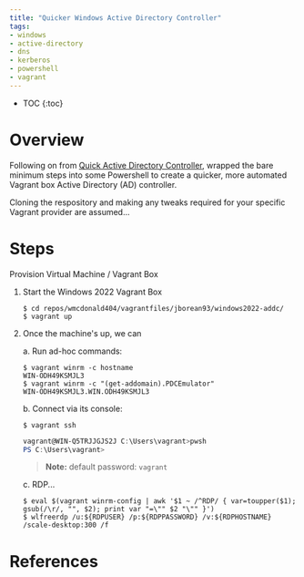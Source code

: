 ```yaml
---
title: "Quicker Windows Active Directory Controller"
tags:
- windows
- active-directory
- dns
- kerberos
- powershell
- vagrant
---
```


* TOC
{:toc}

# Overview

Following on from [Quick Active Directory Controller](https://wmcdonald404.co.uk/2024/11/09/quick-active-directory-controller.html), wrapped the bare minimum steps into some Powershell to create a quicker, more automated Vagrant box Active Directory (AD) controller.

Cloning the respository and making any tweaks required for your specific Vagrant provider are assumed...

# Steps
Provision Virtual Machine / Vagrant Box 

1. Start the Windows 2022 Vagrant Box
    ```shell
    $ cd repos/wmcdonald404/vagrantfiles/jborean93/windows2022-addc/
    $ vagrant up    
    ```

2. Once the machine's up, we can 

    a. Run ad-hoc commands:
    
    ```shell
    $ vagrant winrm -c hostname
    WIN-ODH49KSMJL3
    $ vagrant winrm -c "(get-addomain).PDCEmulator"
    WIN-ODH49KSMJL3.WIN.ODH49KSMJL3
    ```
    
    b. Connect via its console:
    
    ```shell
    $ vagrant ssh
    ```
    ```powershell
    vagrant@WIN-Q5TRJJGJS2J C:\Users\vagrant>pwsh
    PS C:\Users\vagrant> 
    ```

    > **Note:** default password: `vagrant`

    c. RDP...

    ```
    $ eval $(vagrant winrm-config | awk '$1 ~ /^RDP/ { var=toupper($1); gsub(/\r/, "", $2); print var "=\"" $2 "\"" }')
    $ wlfreerdp /u:${RDPUSER} /p:${RDPPASSWORD} /v:${RDPHOSTNAME} /scale-desktop:300 /f
    ```

# References

